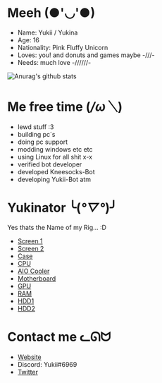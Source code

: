 # Meeh (●'◡'●)
* Name: Yukii / Yukina
* Age: 16
* Nationality: Pink Fluffy Unicorn
* Loves: you! and donuts and games maybe -///-
* Needs: much love -//////-

![Anurag's github stats](https://github-readme-stats.vercel.app/api?username=PrincessAkira&show_icons=true&theme=synthwave)

# Me free time (*/ω＼*)
* lewd stuff :3
* building pc´s
* doing pc support
* modding windows etc etc
* using Linux for all shit x-x
* verified bot developer
* developed Kneesocks-Bot
* developing Yukii-Bot atm

# Yukinator ╰(*°▽°*)╯
Yes thats the Name of my Rig... :D

* [Screen 1](https://www.amazon.de/AOC-C24G1-DisplayPort-Reaktionszeit-1920x1080/dp/B07DTN4BM8)
* [Screen 2](https://www.amazon.de/BenQ-GW2470H-Monitor-HDMI%E2%80%8E-schwarz/dp/B0752RFPC7?th=1)
* [Case](https://www.amazon.de/gp/product/B07RW8GLQJ/ref=ppx_yo_dt_b_asin_title_o00_s00?ie=UTF8)
* [CPU](https://www.amazon.de/AMD-Ryzen-2700-Prozessor-Basistakt/dp/B07B41717Z/ref=sr_1_4?__mk_de_DE=%C3%85M%C3%85%C5%BD%C3%95%C3%91)
* [AIO Cooler](https://www.amazon.de/gp/product/B0849SJMCW/ref=ppx_yo_dt_b_asin_title_o00_s01?ie=UTF8)
* [Motherboard](https://www.amazon.de/B450M-MORTAR-MAX-Gaming-Motherboard/dp/B07WC6LLB6)
* [GPU](https://www.amazon.de/gp/product/B07JHXGJWZ/ref=ppx_yo_dt_b_asin_title_o05_s00?ie=UTF8)
* [RAM](https://www.amazon.de/G-Skill-Trident-16GB-16GTZR-2x8GB/dp/B01MTDEYHU/ref=sr_1_2?__mk_de_DE=%C3%85M%C3%85%C5%BD%C3%95%C3%91)
* [HDD1](https://www.amazon.de/Seagate-ST1000DMZ10-BarraCuda-Festplatte-silberfarben/dp/B07D99KFPK/ref=sr_1_3?__mk_de_DE=%C3%85M%C3%85%C5%BD%C3%95%C3%91)
* [HDD2](https://www.amazon.de/TOSHIBA-P300-Interne-Festplatte-Gaming-Computer/dp/B0151KM4VG/ref=sr_1_4?__mk_de_DE=%C3%85M%C3%85%C5%BD%C3%95%C3%91)

# Contact me ᓚᘏᗢ
* [Website](http://smallyukii.me)
* Discord: Yukii#6969
* [Twitter](https://twitter.com/SmallYukii)
